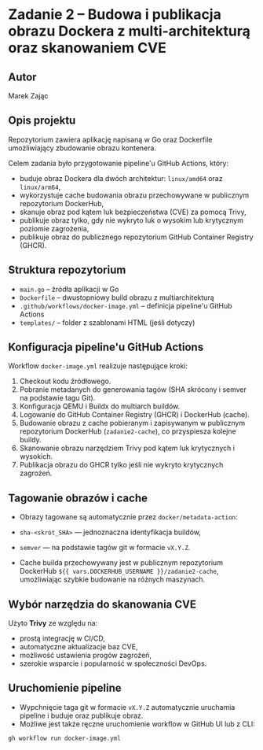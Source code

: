 # Zadanie 2 – Budowa i publikacja obrazu Dockera z multi-architekturą oraz skanowaniem CVE

## Autor

Marek Zając

## Opis projektu

Repozytorium zawiera aplikację napisaną w Go oraz Dockerfile umożliwiający zbudowanie obrazu kontenera.

Celem zadania było przygotowanie pipeline'u GitHub Actions, który:

- buduje obraz Dockera dla dwóch architektur: `linux/amd64` oraz `linux/arm64`,
- wykorzystuje cache budowania obrazu przechowywane w publicznym repozytorium DockerHub,
- skanuje obraz pod kątem luk bezpieczeństwa (CVE) za pomocą Trivy,
- publikuje obraz tylko, gdy nie wykryto luk o wysokim lub krytycznym poziomie zagrożenia,
- publikuje obraz do publicznego repozytorium GitHub Container Registry (GHCR).

## Struktura repozytorium

- `main.go` – źródła aplikacji w Go
- `Dockerfile` – dwustopniowy build obrazu z multiarchitekturą
- `.github/workflows/docker-image.yml` – definicja pipeline'u GitHub Actions
- `templates/` – folder z szablonami HTML (jeśli dotyczy)

## Konfiguracja pipeline'u GitHub Actions

Workflow `docker-image.yml` realizuje następujące kroki:

1. Checkout kodu źródłowego.
2. Pobranie metadanych do generowania tagów (SHA skrócony i semver na podstawie tagu Git).
3. Konfiguracja QEMU i Buildx do multiarch buildów.
4. Logowanie do GitHub Container Registry (GHCR) i DockerHub (cache).
5. Budowanie obrazu z cache pobieranym i zapisywanym w publicznym repozytorium DockerHub (`zadanie2-cache`), co przyspiesza kolejne buildy.
6. Skanowanie obrazu narzędziem Trivy pod kątem luk krytycznych i wysokich.
7. Publikacja obrazu do GHCR tylko jeśli nie wykryto krytycznych zagrożeń.

## Tagowanie obrazów i cache

- Obrazy tagowane są automatycznie przez `docker/metadata-action`:
- `sha-<skrót_SHA>` — jednoznaczna identyfikacja buildów,
- `semver` — na podstawie tagów git w formacie `vX.Y.Z`.

- Cache builda przechowywany jest w publicznym repozytorium DockerHub `${{ vars.DOCKERHUB_USERNAME }}/zadanie2-cache`, umożliwiając szybkie budowanie na różnych maszynach.

## Wybór narzędzia do skanowania CVE

Użyto **Trivy** ze względu na:

- prostą integrację w CI/CD,
- automatyczne aktualizacje baz CVE,
- możliwość ustawienia progów zagrożeń,
- szerokie wsparcie i popularność w społeczności DevOps.

## Uruchomienie pipeline

- Wypchnięcie taga git w formacie `vX.Y.Z` automatycznie uruchamia pipeline i buduje oraz publikuje obraz.
- Możliwe jest także ręczne uruchomienie workflow w GitHub UI lub z CLI:

```bash
gh workflow run docker-image.yml
```
